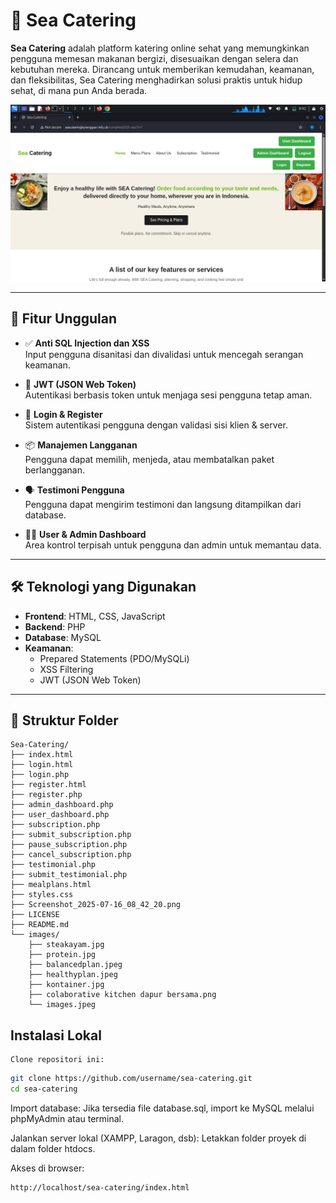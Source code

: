 # 🌊 Sea Catering

**Sea Catering** adalah platform katering online sehat yang memungkinkan pengguna memesan makanan bergizi, disesuaikan dengan selera dan kebutuhan mereka. Dirancang untuk memberikan kemudahan, keamanan, dan fleksibilitas, Sea Catering menghadirkan solusi praktis untuk hidup sehat, di mana pun Anda berada.

![Screenshot](./Screenshot_2025-07-16_08_42_20.png)

---

## 🚀 Fitur Unggulan

- ✅ **Anti SQL Injection dan XSS**  
  Input pengguna disanitasi dan divalidasi untuk mencegah serangan keamanan.

- 🔐 **JWT (JSON Web Token)**  
  Autentikasi berbasis token untuk menjaga sesi pengguna tetap aman.

- 👤 **Login & Register**  
  Sistem autentikasi pengguna dengan validasi sisi klien & server.

- 📦 **Manajemen Langganan**  
  Pengguna dapat memilih, menjeda, atau membatalkan paket berlangganan.

- 🗣️ **Testimoni Pengguna**  
  Pengguna dapat mengirim testimoni dan langsung ditampilkan dari database.

- 🧑‍💼 **User & Admin Dashboard**  
  Area kontrol terpisah untuk pengguna dan admin untuk memantau data.

---

## 🛠️ Teknologi yang Digunakan

- **Frontend**: HTML, CSS, JavaScript  
- **Backend**: PHP  
- **Database**: MySQL  
- **Keamanan**:  
  - Prepared Statements (PDO/MySQLi)  
  - XSS Filtering  
  - JWT (JSON Web Token)

---

## 📁 Struktur Folder

```text
Sea-Catering/
├── index.html
├── login.html
├── login.php
├── register.html
├── register.php
├── admin_dashboard.php
├── user_dashboard.php
├── subscription.php
├── submit_subscription.php
├── pause_subscription.php
├── cancel_subscription.php
├── testimonial.php
├── submit_testimonial.php
├── mealplans.html
├── styles.css
├── Screenshot_2025-07-16_08_42_20.png
├── LICENSE
├── README.md
└── images/
    ├── steakayam.jpg
    ├── protein.jpg
    ├── balancedplan.jpeg
    ├── healthyplan.jpeg
    ├── kontainer.jpg
    ├── colaborative kitchen dapur bersama.png
    └── images.jpeg
```
## Instalasi Lokal

    Clone repositori ini:

``` bash
git clone https://github.com/username/sea-catering.git
cd sea-catering
```
Import database:
Jika tersedia file database.sql, import ke MySQL melalui phpMyAdmin atau terminal.

Jalankan server lokal (XAMPP, Laragon, dsb):
Letakkan folder proyek di dalam folder htdocs.

Akses di browser:
```bash
http://localhost/sea-catering/index.html
```
